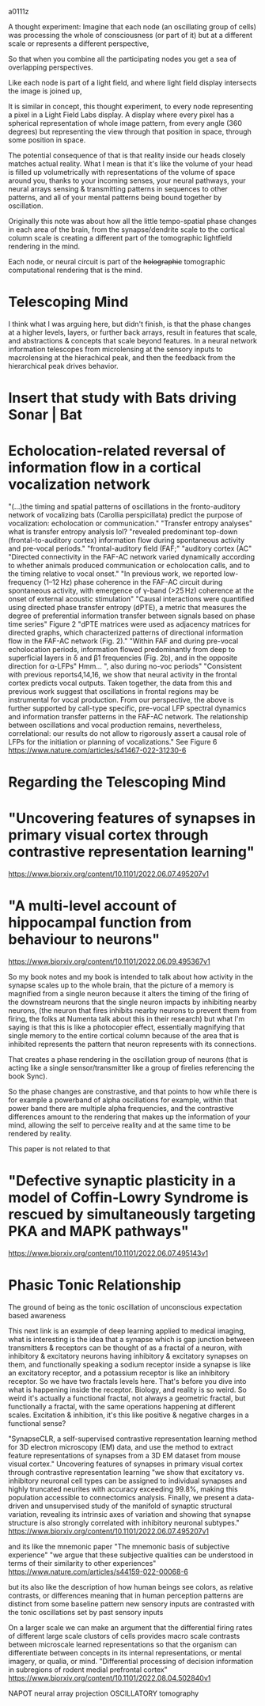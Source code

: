 a0111z

A thought experiment: Imagine that each node (an oscillating group of cells) was processing the whole of consciousness (or part of it) but at a different scale or represents a different perspective,

So that when you combine all the participating nodes you get a sea of overlapping perspectives.

Like each node is part of a light field, and where light field display intersects the image is joined up, 

It is similar in concept, this thought experiment, to every node representing a pixel in a Light Field Labs display. A display where every pixel has a spherical representation of whole image pattern, from every angle (360 degrees) but representing the view through that position in space, through some position in space.

The potential consequence of that is that reality inside our heads closely matches actual reality. What I mean is that it's like the volume of your head is filled up volumetrically with representations of the volume of space around you, thanks to your incoming senses, your neural pathways, your neural arrays sensing & transmitting patterns in sequences to other patterns, and all of your mental patterns being bound together by oscillation.

Originally this note was about how all the little tempo-spatial phase changes in each area of the brain, from the synapse/dendrite scale to the cortical column scale is creating a different part of the tomographic lightfield rendering in the mind. 

Each node, or neural circuit is part of the ~~holographic~~ tomographic computational rendering that is the mind.

# Telescoping Mind

I think what I was arguing here, but didn't finish, is that the phase changes at a higher levels, layers, or further back arrays, result in features that scale, and abstractions & concepts that scale beyond features. In a neural network information telescopes from microlensing at the sensory inputs to macrolensing at the hierachical peak, and then the feedback from the hierarchical peak drives behavior.

# Insert that study with Bats driving Sonar | Bat

# Echolocation-related reversal of information flow in a cortical vocalization network
"(...)the timing and spatial patterns of oscillations in the fronto-auditory network of vocalizing bats (Carollia perspicillata) predict the purpose of vocalization: echolocation or communication."
"Transfer entropy analyses" what is transfer entropy analysis lol?
"revealed predominant top-down (frontal-to-auditory cortex) information flow during spontaneous activity and pre-vocal periods."
"frontal-auditory field (FAF;"
"auditory cortex (AC"
"Directed connectivity in the FAF-AC network varied dynamically according to whether animals produced communication or echolocation calls, and to the timing relative to vocal onset."
"In previous work, we reported low-frequency (1–12 Hz) phase coherence in the FAF-AC circuit during spontaneous activity, with emergence of γ-band (>25 Hz) coherence at the onset of external acoustic stimulation"
"Causal interactions were quantified using directed phase transfer entropy (dPTE), a metric that measures the degree of preferential information transfer between signals based on phase time series"
Figure 2 "dPTE matrices were used as adjacency matrices for directed graphs, which characterized patterns of directional information flow in the FAF-AC network (Fig. 2)."
"Within FAF and during pre-vocal echolocation periods, information flowed predominantly from deep to superficial layers in δ and β1 frequencies (Fig. 2b), and in the opposite direction for α-LFPs" Hmm...
", also during no-voc periods"
"Consistent with previous reports4,14,16, we show that neural activity in the frontal cortex predicts vocal outputs. Taken together, the data from this and previous work suggest that oscillations in frontal regions may be instrumental for vocal production. From our perspective, the above is further supported by call-type specific, pre-vocal LFP spectral dynamics and information transfer patterns in the FAF-AC network. The relationship between oscillations and vocal production remains, nevertheless, correlational: our results do not allow to rigorously assert a causal role of LFPs for the initiation or planning of vocalizations."
See Figure 6
https://www.nature.com/articles/s41467-022-31230-6

# Regarding the Telescoping Mind

# "Uncovering features of synapses in primary visual cortex through contrastive representation learning"
https://www.biorxiv.org/content/10.1101/2022.06.07.495207v1

# "A multi-level account of hippocampal function from behaviour to neurons"
https://www.biorxiv.org/content/10.1101/2022.06.09.495367v1

So my book notes and my book is intended to talk about how activity in the synapse scales up to the whole brain, that the picture of a memory is magnified from a single neuron because it alters the timing of the firing of the downstream neurons that the single neuron impacts by inhibiting nearby neurons, (the neuron that fires inhibits nearby neurons to prevent them from firing, the folks at Numenta talk about this in their research) but what I'm saying is that this is like a photocopier effect, essentially magnifying that single memory to the entire cortical column because of the area that is inhibited represents the pattern that neuron represents with its connections.

That creates a phase rendering in the oscillation group of neurons (that is acting like a single sensor/transmitter like a group of firelies referencing the book Sync).

So the phase changes are constrastive, and that points to how while there is for example a powerband of alpha oscillations for example, within that power band there are multiple alpha frequencies, and the contrastive differences amount to the rendering that makes up the information of your mind, allowing the self to perceive reality and at the same time to be rendered by reality.

This paper is not related to that 
# "Defective synaptic plasticity in a model of Coffin-Lowry Syndrome is rescued by simultaneously targeting PKA and MAPK pathways"
https://www.biorxiv.org/content/10.1101/2022.06.07.495143v1

# Phasic Tonic Relationship

The ground of being as the tonic oscillation of unconscious expectation based awareness

This next link is an example of deep learning applied to medical imaging, what is interesting is the idea that a synapse which is gap junction between transmitters & receptors can be thought of as a fractal of a neuron, with inhibitory & excitatory neurons having inhibitory & excitatory synapses on them, and functionally speaking a sodium receptor inside a synapse is like an excitatory receptor, and a potassium receptor is like an inhibitory receptor. So we have two fractals levels here. That's before you dive into what is happening inside the receptor. Biology, and reality is so weird. So weird it's actually a functional fractal, not always a geometric fractal, but functionally a fractal, with the same operations happening at different scales. Excitation & inhibition, it's this like positive & negative charges in a functional sense?

"SynapseCLR, a self-supervised contrastive representation learning method for 3D electron microscopy (EM) data, and use the method to extract feature representations of synapses from a 3D EM dataset from mouse visual cortex."
Uncovering features of synapses in primary visual cortex through contrastive representation learning
"we show that excitatory vs. inhibitory neuronal cell types can be assigned to individual synapses and highly truncated neurites with accuracy exceeding 99.8%, making this population accessible to connectomics analysis. Finally, we present a data-driven and unsupervised study of the manifold of synaptic structural variation, revealing its intrinsic axes of variation and showing that synapse structure is also strongly correlated with inhibitory neuronal subtypes."
https://www.biorxiv.org/content/10.1101/2022.06.07.495207v1

and its like the mnemonic paper
"The mnemonic basis of subjective experience"
"we argue that these subjective qualities can be understood in terms of their similarity to other experiences"
https://www.nature.com/articles/s44159-022-00068-6
 
but its also like the description of how human beings see colors, as relative contrasts, or differences
meaning that in human perception patterns are distinct from some baseline pattern
new sensory inputs are contrasted with the tonic oscillations set by past sensory inputs

On a larger scale we can make an argument that the differential firing rates of different large scale clustors of cells provides macro scale contrasts between microscale learned representations so that the organism can differentiate between concepts in its internal representations, or mental imagery, or qualia, or mind. 
"Differential processing of decision information in subregions of rodent medial prefrontal cortex"
https://www.biorxiv.org/content/10.1101/2022.08.04.502840v1

NAPOT neural array projection OSCILLATORY tomography